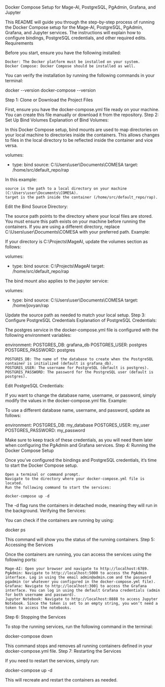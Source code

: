 Docker Compose Setup for Mage-AI, PostgreSQL, PgAdmin, Grafana, and Jupyter

This README will guide you through the step-by-step process of running the Docker Compose setup for the Mage-AI, PostgreSQL, PgAdmin, Grafana, and Jupyter services. The instructions will explain how to configure bindings, PostgreSQL credentials, and other required edits.
Requirements

Before you start, ensure you have the following installed:

    Docker: The Docker platform must be installed on your system.
    Docker Compose: Docker Compose should be installed as well.

You can verify the installation by running the following commands in your terminal:

docker --version
docker-compose --version

Step 1: Clone or Download the Project Files

First, ensure you have the docker-compose.yml file ready on your machine. You can create this file manually or download it from the repository.
Step 2: Set Up Bind Volumes
Explanation of Bind Volumes:

In this Docker Compose setup, bind mounts are used to map directories on your local machine to directories inside the containers. This allows changes to files in the local directory to be reflected inside the container and vice versa.

volumes:
  - type: bind
    source: C:\Users\user\Documents\COMESA
    target: /home/src/default_repo/rap

In this example:

    source is the path to a local directory on your machine (C:\Users\user\Documents\COMESA).
    target is the path inside the container (/home/src/default_repo/rap).

Edit the Bind Source Directory:

The source path points to the directory where your local files are stored. You must ensure this path exists on your machine before running the containers. If you are using a different directory, replace C:\Users\user\Documents\COMESA with your preferred path.
Example:

If your directory is C:\Projects\MageAI, update the volumes section as follows:

volumes:
  - type: bind
    source: C:\Projects\MageAI
    target: /home/src/default_repo/rap

The bind mount also applies to the jupyter service:

volumes:
  - type: bind
    source: C:\Users\user\Documents\COMESA
    target: /home/jovyan/rap

Update the source path as needed to match your local setup.
Step 3: Configure PostgreSQL Credentials
Explanation of PostgreSQL Credentials:

The postgres service in the docker-compose.yml file is configured with the following environment variables:

environment:
  POSTGRES_DB: grafana_db
  POSTGRES_USER: postgres
  POSTGRES_PASSWORD: postgres

    POSTGRES_DB: The name of the database to create when the PostgreSQL container is initialized (default is grafana_db).
    POSTGRES_USER: The username for PostgreSQL (default is postgres).
    POSTGRES_PASSWORD: The password for the PostgreSQL user (default is postgres).

Edit PostgreSQL Credentials:

If you want to change the database name, username, or password, simply modify the values in the docker-compose.yml file.
Example:

To use a different database name, username, and password, update as follows:

environment:
  POSTGRES_DB: my_database
  POSTGRES_USER: my_user
  POSTGRES_PASSWORD: my_password

Make sure to keep track of these credentials, as you will need them later when configuring the PgAdmin and Grafana services.
Step 4: Running the Docker Compose Setup

Once you’ve configured the bindings and PostgreSQL credentials, it’s time to start the Docker Compose setup.

    Open a terminal or command prompt.
    Navigate to the directory where your docker-compose.yml file is located.
    Run the following command to start the services:

    docker-compose up -d

The -d flag runs the containers in detached mode, meaning they will run in the background.
Verifying the Services:

You can check if the containers are running by using:

docker ps

This command will show you the status of the running containers.
Step 5: Accessing the Services

Once the containers are running, you can access the services using the following ports:

    Mage-AI: Open your browser and navigate to http://localhost:6789.
    PgAdmin: Navigate to http://localhost:5000 to access the PgAdmin interface. Log in using the email admin@admin.com and the password pgadmin (or whatever you configured in the docker-compose.yml file).
    Grafana: Navigate to http://localhost:3001 to access the Grafana interface. You can log in using the default Grafana credentials (admin for both username and password).
    Jupyter Notebook: Navigate to http://localhost:8888 to access Jupyter Notebook. Since the token is set to an empty string, you won’t need a token to access the notebooks.

Step 6: Stopping the Services

To stop the running services, run the following command in the terminal:

docker-compose down

This command stops and removes all running containers defined in your docker-compose.yml file.
Step 7: Restarting the Services

If you need to restart the services, simply run:

docker-compose up -d

This will recreate and restart the containers as needed.
